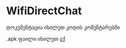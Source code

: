 # WifiDirectChat

დოკუმენტაცია იხილეთ კოდის კომენტარებში

.apk ფაილი იხილეთ [აქ](https://github.com/bakurits/WifiDirectChat/blob/master/app-debug.apk)
